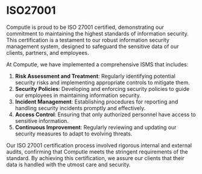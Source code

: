 # ISO27001

Computle is proud to be ISO 27001 certified, demonstrating our commitment to maintaining the highest standards of information security. This certification is a testament to our robust information security management system, designed to safeguard the sensitive data of our clients, partners, and employees.

At Computle, we have implemented a comprehensive ISMS that includes:

1. **Risk Assessment and Treatment**: Regularly identifying potential security risks and implementing appropriate controls to mitigate them.
2. **Security Policies**: Developing and enforcing security policies to guide our employees in maintaining information security.
3. **Incident Management**: Establishing procedures for reporting and handling security incidents promptly and effectively.
4. **Access Control**: Ensuring that only authorized personnel have access to sensitive information.
5. **Continuous Improvement**: Regularly reviewing and updating our security measures to adapt to evolving threats.

Our ISO 27001 certification process involved rigorous internal and external audits, confirming that Computle meets the stringent requirements of the standard. By achieving this certification, we assure our clients that their data is handled with the utmost care and security.

